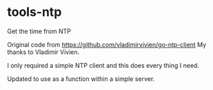 # tools-ntp
Get the time from NTP

Original code from 
https://github.com/vladimirvivien/go-ntp-client
My thanks to Vladimir Vivien.

I only required a simple NTP client and this does every thing I need.

Updated to use as a function within a simple server.

